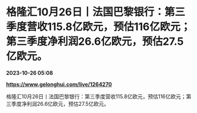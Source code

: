 # 格隆汇10月26日丨法国巴黎银行：第三季度营收115.8亿欧元，预估116亿欧元；第三季度净利润26.6亿欧元，预估27.5亿欧元。

**2023-10-26 05:08**

**https://www.gelonghui.com/live/1264270**

格隆汇10月26日丨法国巴黎银行：第三季度营收115.8亿欧元，预估116亿欧元；第三季度净利润26.6亿欧元，预估27.5亿欧元。